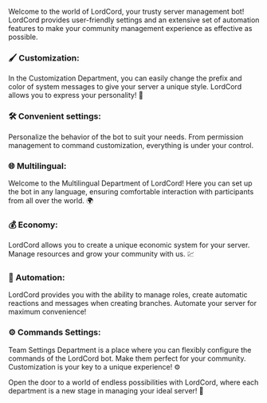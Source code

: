Welcome to the world of LordCord, your trusty server management bot! 
LordCord provides user-friendly settings and an extensive set of automation features to make your community management experience as effective as possible.

### 🖌️ Customization:
In the Customization Department, you can easily change the prefix and color of system messages to give your server a unique style. LordCord allows you to express your personality! 🎨
### 🛠️ Convenient settings:
Personalize the behavior of the bot to suit your needs. From permission management to command customization, everything is under your control.
### 🌐 Multilingual:
Welcome to the Multilingual Department of LordCord! Here you can set up the bot in any language, ensuring comfortable interaction with participants from all over the world. 🌍
### 💰 Economy:
LordCord allows you to create a unique economic system for your server. Manage resources and grow your community with us. 💹
### 🤖 Automation:
LordCord provides you with the ability to manage roles, create automatic reactions and messages when creating branches. Automate your server for maximum convenience!
### ⚙️ Commands Settings:
Team Settings Department is a place where you can flexibly configure the commands of the LordCord bot. Make them perfect for your community. Customization is your key to a unique experience! ⚙️

Open the door to a world of endless possibilities with LordCord, where each department is a new stage in managing your ideal server! 🌟
